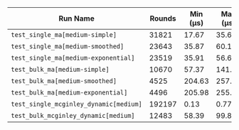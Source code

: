 | Run Name | Rounds | Min (µs) | Max (µs) | Mean (µs) | Median (µs) | Stddev (µs) | Ops/sec |
|----|----|----|----|----|----|----|----|
| `test_single_ma[medium-simple]` | 31821 | 17.67 | 35.67 | 18.03 | 18.02 | 0.23 | 5.55e+04 |
| `test_single_ma[medium-smoothed]` | 23643 | 35.87 | 60.15 | 36.31 | 36.28 | 0.44 | 2.75e+04 |
| `test_single_ma[medium-exponential]` | 23519 | 35.91 | 56.65 | 36.19 | 36.15 | 0.44 | 2.76e+04 |
| `test_bulk_ma[medium-simple]` | 10670 | 57.37 | 141.78 | 58.10 | 57.93 | 1.16 | 1.72e+04 |
| `test_bulk_ma[medium-smoothed]` | 4525 | 204.63 | 257.80 | 207.80 | 206.96 | 2.50 | 4.81e+03 |
| `test_bulk_ma[medium-exponential]` | 4496 | 205.98 | 255.43 | 207.69 | 207.35 | 1.82 | 4.81e+03 |
| `test_single_mcginley_dynamic[medium]` | 192197 | 0.13 | 0.77 | 0.13 | 0.13 | 0.00 | 7.77e+06 |
| `test_bulk_mcginley_dynamic[medium]` | 12483 | 58.39 | 99.87 | 59.23 | 59.17 | 0.87 | 1.69e+04 |
